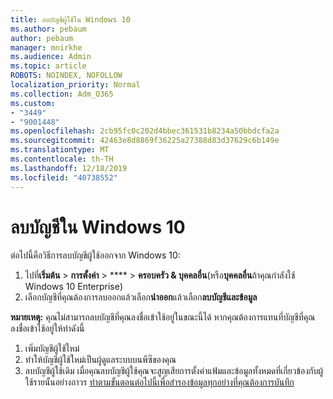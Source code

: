 ```yaml
---
title: ลบบัญชีผู้ใช้ใน Windows 10
ms.author: pebaum
author: pebaum
manager: mnirkhe
ms.audience: Admin
ms.topic: article
ROBOTS: NOINDEX, NOFOLLOW
localization_priority: Normal
ms.collection: Adm_O365
ms.custom:
- "3449"
- "9001448"
ms.openlocfilehash: 2cb95fc0c202d4bbec361531b8234a50bbdcfa2a
ms.sourcegitcommit: 42463e8d8869f36225a27388d83d37629c6b149e
ms.translationtype: MT
ms.contentlocale: th-TH
ms.lasthandoff: 12/18/2019
ms.locfileid: "40738552"
---
```

# <a name="remove-an-account-in-windows-10"></a>ลบบัญชีใน Windows 10

ต่อไปนี้คือวิธีการลบบัญชีผู้ใช้ออกจาก Windows 10:

1. ไปที่**เริ่มต้น** > **การตั้งค่า** > **** > **ครอบครัว & บุคคลอื่น**(หรือ**บุคคลอื่น**ถ้าคุณกำลังใช้ Windows 10 Enterprise)
2. เลือกบัญชีที่คุณต้องการลบออกแล้วเลือก**นำออก**แล้วเลือก**ลบบัญชีและข้อมูล**
 
**หมายเหตุ:** คุณไม่สามารถลบบัญชีที่คุณลงชื่อเข้าใช้อยู่ในขณะนี้ได้  หากคุณต้องการแทนที่บัญชีที่คุณลงชื่อเข้าใช้อยู่ให้ทำดังนี้

1. เพิ่มบัญชีผู้ใช้ใหม่
2. ทำให้บัญชีผู้ใช้ใหม่เป็นผู้ดูแลระบบบนพีซีของคุณ
3. ลบบัญชีผู้ใช้เดิม เมื่อคุณลบบัญชีผู้ใช้คุณจะสูญเสียการตั้งค่าแฟ้มและข้อมูลทั้งหมดที่เกี่ยวข้องกับผู้ใช้รายนั้นอย่างถาวร [ทำตามขั้นตอนต่อไปนี้เพื่อสำรองข้อมูลทุกอย่างที่คุณต้องการบันทึก](https://support.microsoft.com/help/4027408/windows-10-backup-and-restore)